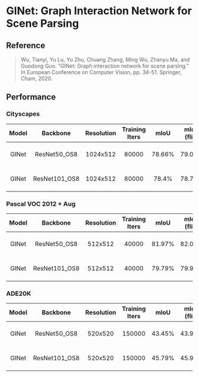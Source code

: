 # GINet: Graph Interaction Network for Scene Parsing

## Reference

> Wu, Tianyi, Yu Lu, Yu Zhu, Chuang Zhang, Ming Wu, Zhanyu Ma, and Guodong Guo. "GINet: Graph interaction network for scene parsing." In European Conference on Computer Vision, pp. 34-51. Springer, Cham, 2020.


## Performance

### Cityscapes
| Model | Backbone | Resolution | Training Iters | mIoU | mIoU (flip) | mIoU (ms+flip) | Links |
|:-:|:-:|:-:|:-:|:-:|:-:|:-:|:-:|
|GINet|ResNet50_OS8|1024x512|80000|78.66%|79.07%|79.2%|[model](https://bj.bcebos.com/paddleseg/dygraph/cityscapes/ginet_resnet50_os8_cityscapes_1024x512_80k/model.pdparams) \| [log](https://bj.bcebos.com/paddleseg/dygraph/cityscapes/ginet_resnet50_os8_cityscapes_1024x512_80k/train.log) \| [vdl](https://paddlepaddle.org.cn/paddle/visualdl/service/app?id=bb439dc87b311c4105c426eadd5a641e) |
|GINet|ResNet101_OS8|1024x512|80000|78.4%|78.72%|78.99%|[model](https://bj.bcebos.com/paddleseg/dygraph/cityscapes/ginet_resnet101_os8_cityscapes_1024x512_80k/model.pdparams) \| [log](https://bj.bcebos.com/paddleseg/dygraph/cityscapes/ginet_resnet101_os8_cityscapes_1024x512_80k/train.log) \| [vdl](https://paddlepaddle.org.cn/paddle/visualdl/service/app?id=ffae8d094b755a4313d6e02540de9515) |

### Pascal VOC 2012 + Aug

| Model | Backbone | Resolution | Training Iters | mIoU | mIoU (flip) | mIoU (ms+flip) | Links |
|:-:|:-:|:-:|:-:|:-:|:-:|:-:|:-:|
|GINet|ResNet50_OS8|512x512|40000|81.97%|82.02%|81.65%|[model](https://bj.bcebos.com/paddleseg/dygraph/pascal_voc12/ginet_resnet50_os8_voc12aug_512x512_40k/model.pdparams) \| [log](https://bj.bcebos.com/paddleseg/dygraph/pascal_voc12/ginet_resnet50_os8_voc12aug_512x512_40k/train.log) \| [vdl](https://paddlepaddle.org.cn/paddle/visualdl/service/app?id=638ff8bcc88575489ee36da0edad51b6) |
|GINet|ResNet101_OS8|512x512|40000|79.79%|79.99%|80.6%|[model](https://bj.bcebos.com/paddleseg/dygraph/pascal_voc12/ginet_resnet101_os8_voc12aug_512x512_40k/model.pdparams) \| [log](https://bj.bcebos.com/paddleseg/dygraph/pascal_voc12/ginet_resnet101_os8_voc12aug_512x512_40k/train.log) \| [vdl](https://paddlepaddle.org.cn/paddle/visualdl/service/app?id=a1f7d1040f371585d9aac1610116f594) |

### ADE20K

| Model | Backbone | Resolution | Training Iters | mIoU | mIoU (flip) | mIoU (ms+flip) | Links |
|:-:|:-:|:-:|:-:|:-:|:-:|:-:|:-:|
|GINet|ResNet50_OS8|520x520|150000|43.45%|43.98%|43.80%|[model](https://paddleseg.bj.bcebos.com/dygraph/ade20k/ginet_resnet50_os8_ade20k_520x520_150k/model.pdparams) \| [log](https://paddleseg.bj.bcebos.com/dygraph/ade20k/ginet_resnet50_os8_ade20k_520x520_150k/train.log) \| [vdl](https://paddlepaddle.org.cn/paddle/visualdl/service/app?id=665901e12a35319710197380a5dfafa5) |
|GINet|ResNet101_OS8|520x520|150000|45.79%|45.94%|46.18%|[model](https://paddleseg.bj.bcebos.com/dygraph/ade20k/ginet_resnet101_os8_ade20k_520x520_150k/model.pdparams) \| [log](https://paddleseg.bj.bcebos.com/dygraph/ade20k/ginet_resnet101_os8_ade20k_520x520_150k/train.log) \| [vdl](https://paddlepaddle.org.cn/paddle/visualdl/service/app?id=46b63c18e421e2a0ba95faefdc8d5c39) |
